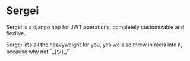# Sergei

Sergei is a django app for JWT operations, completely customizable and flexible.

Sergei lifts all the heavyweight for you, yes we also threw in redis into it, because why not ¯\_(ツ)_/¯



